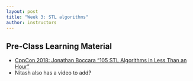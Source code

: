 ```yaml
---
layout: post
title: "Week 3: STL algorithms"
author: instructors
---
```


## Pre-Class Learning Material

* [CppCon 2018: Jonathan Boccara “105 STL Algorithms in Less Than an Hour”](https://www.youtube.com/watch?v=2olsGf6JIkU)
* Nitash also has a video to add?
